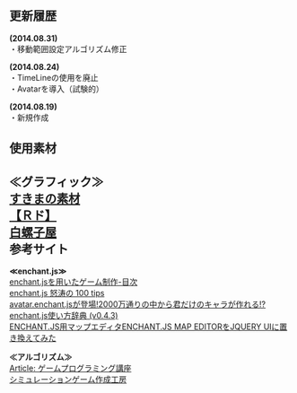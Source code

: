 更新履歴
--------
**(2014.08.31)**  
・移動範囲設定アルゴリズム修正  

**(2014.08.24)**  
・TimeLineの使用を廃止  
・Avatarを導入（試験的）  

**(2014.08.19)**  
・新規作成  

使用素材
--------
**≪グラフィック≫**  
[すきまの素材](http://wato5576.sukimakaze.com/)  
[【Ｒド】](http://www.geocities.co.jp/Milano-Cat/3319/)  
[白螺子屋](http://hi79.web.fc2.com/)  
参考サイト
----------
**≪enchant.js≫**  
[enchant.jsを用いたゲーム制作-目次](http://blog.livedoor.jp/kamikaze_cyclone/archives/33044647.html)  
[enchant.js 怒涛の 100 tips](http://tmlife.net/programming/javascript/enchant-js-100-tips.html)  
[avatar.enchant.jsが登場!2000万通りの中から君だけのキャラが作れる!?](http://wise9.jp/archives/7060)  
[enchant.js使い方辞典 (v0.4.3)](http://www.openspc2.org/reibun/enchant.js/v0.4.3/)  
[ENCHANT.JS用マップエディタENCHANT.JS MAP EDITORをJQUERY UIに置き換えてみた](http://blog.simtter.com/enchantmapeditor%E3%82%92jquery-ui%E3%81%AB%E7%BD%AE%E3%81%8D%E6%8F%9B%E3%81%88%E3%81%A6%E3%81%BF%E3%81%9F/)  

**≪アルゴリズム≫**  
[Article: ゲームプログラミング講座](http://gumina.sakura.ne.jp/CREATION/OLD/MAKING/)  
[シミュレーションゲーム作成工房](http://www.jyouhoukaiseki.com/index.html)  
